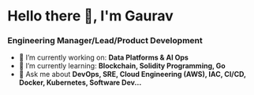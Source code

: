 # Hello there 👋, I'm Gaurav

### Engineering Manager/Lead/Product Development

- 🔭 I’m currently working on: __Data Platforms & AI Ops__ 
- 🌱 I’m currently learning: __Blockchain, Solidity Programming, Go__
- 💬 Ask me about __DevOps, SRE, Cloud Engineering (AWS), IAC, CI/CD, Docker, Kubernetes, Software Dev...__
<br/>